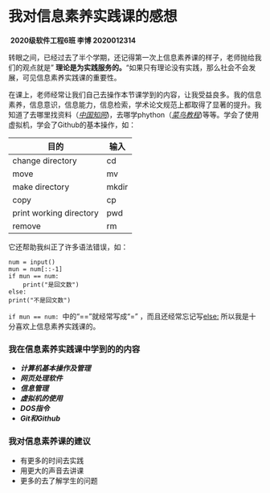 # 我对信息素养实践课的感想

​                                                               **2020级软件工程6班  李博 2020012314**

  转眼之间，已经过去了半个学期，还记得第一次上信息素养课的样子，老师抛给我们的观点就是” **理论是为实践服务的。**“如果只有理论没有实践，那么社会不会发展，可见信息素养实践课的重要性。

  在课上，老师经常让我们自己去操作本节课学到的内容，让我受益良多。我的信息素养，信息意识，信息能力，信息检索，学术论文规范上都取得了显著的提升。我知道了去哪里找资料（[*中国知网*](https://kns.cnki.net/kns/brief/result.aspx?dbprefix=SCDB))，去哪学phython（[*菜鸟教程*](https://www.runoob.com/python/python-tutorial.html))等等。学会了使用虚拟机，学会了Github的基本操作，如：

| 目的                    | 输入  |
| ----------------------- | ----- |
| change directory        | cd    |
| move                    | mv    |
| make directory          | mkdir |
| copy                    | cp    |
| print working directory | pwd   |
| remove                  | rm    |

它还帮助我纠正了许多语法错误，如：

```phython
num = input()
mun = num[::-1]
if mun == num:
    print("是回文数")
else:
print("不是回文数")
```

`if mun == num: `中的“==”就经常写成“=” ，而且还经常忘记写<u>else:</u>  所以我是十分喜欢上信息素养实践课的。

### 我在信息素养实践课中学到的的内容

- ***计算机基本操作及管理***
- ***网页处理软件***
- ***信息管理***
- ***虚拟机的使用***
- ***DOS指令***
- ***Git和Github***  

### 我对信息素养课的建议

- 有更多的时间去实践
- 用更大的声音去讲课
- 更多的去了解学生的问题
